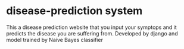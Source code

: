 # disease-prediction system
This a disease prediction website that you input your symptops and it predicts the disease you are suffering from.
Developed by django and model trained by Naive Bayes classifier

